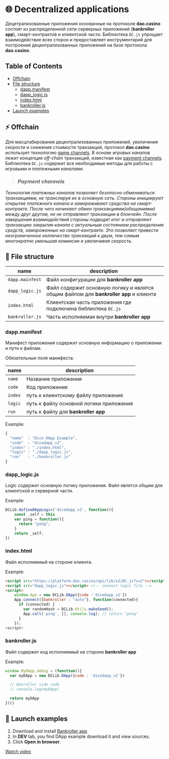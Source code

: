 

# 🌐 Decentralized applications

Децетрализованные приложения основанные на протоколе **dao.casino** состоят из распределенной сети серверных приложений (**bankroller app**), смарт-контрактов и клиентской части. Библиотека `DC.js` упрощает взаимодействие всех сторон и предоставляет инструментарий для построения децентрализованных приложений на базе протокола **dao.casino**.

## Table of Contents

- [Offchain](#-offchain)
- [File structure](#-file-structure)
  - [dapp.manifest](#dappmanifest)
  - [dapp_logic.js](#dapp_logicjs)
  - [index.html](#indexhtml)
  - [bankroller.js](#bankrollerjs)
- [Launch examples](#-launch-examples)

## ⚡️ Offchain

Для масштабирования децентрализованных приложений, увеличения скорости и снижения стоимости транзакций, протокол **dao.casino** использует технологию [game channels](https://medium.com/@dao.casino/dao-casino-charges-up-dice-game-with-gc-technology-46f6a4bb5df9). В основе *игровых каналов* лежит концепция *off-chain* транзакций, известная как [payment channels](https://en.bitcoin.it/wiki/Payment_channels). Библиотека `DC.js` содержит все необходимые методы для работы с *игровыми* и *платежными каналами*.
> ### *Payment channels*

 *Технология платежных каналов позволяет безопасно обмениваться транзакциями, не транслируя их в основную сеть. Стороны инициируют открытие платежного канала и замораживают средства на смарт-контракте. После чего начинают обмен транзакциями(обещаниями) между друг другом, но не отправляют транзакции в блокчейн. После завершения взаимодействий стороны подводят итог и отправляют транзакцию закрытия канала с актуальным состоянием распределения средств, замороженных на смарт-контракте. Это позволяет привести неограниченное колличество транзакций к двум, тем самым многократно уменьшая комиисии и увеличивая скорость.*

## 📁 File structure

|name|description|
|---|---|
|`dapp.mainfest`|Файл конфигурации для **bankroller app**|
|`dapp_logic.js`|Файл содержит основную логику и являтся общим файлом для **bankroller app** и клиента|
|`index.html`|Клиентская часть приложения где подключена библиотека `DC.js`|
|`bankroller.js`|Часть исполняемая внутри **bankroller app**|

### dapp.manifest

Манифест приложения содержит основную информацию о приложении и пути к файлам.

Обязательные поля манифеста:

|name|description|
|---|---|
|`name`|Название приложения|
|`code`|Код приложения|
|`index`|путь к клиентскому файлу приложения|
|`logic`|путь к файлу основной логики приложения|
|`run`|путь к файлу для **bankroller app**|

Example:

```js
{
  "name"  : "Dice DApp Example",
  "code"  : "dicedapp_v2",
  "index" : "./index.html",
  "logic" : "./dapp_logic.js",
  "run"   : "./bankroller.js"
}
```

### dapp_logic.js

Logic содержит основную логику приложения. Файл являтся общим для клиентской и серверной части.

Example:

```js
DCLib.defineDAppLogic('dicedapp_v2', function(){
    const _self = this
    var ping = function(){
      return "pong";
    }
    return _self;
})
````

### index.html

Файл исполняемый на стороне клиента.

Example:

```html
<script src="https://platform.dao.casino/api/lib/v2/DC.js?v=2"></script> <!-- connect library DC.js -->
<script src="dapp_logic.js"></script> <!-- connect logic file -->
<script>
    window.App = new DCLib.DApp({code :'dicedapp_v2'})
    App.connect({bankroller : "auto"}, function(connected){
      if (connected) {
        var randomHash = DCLib.Utils.makeSeed();
        App.call('ping', [], console.log); // return "pong"
      }
    });
<script>
```

### bankroller.js

Файл содержит код исполняемый на стороне **bankroller app**

Example:

```js
window.MyDApp_debug = (function(){
  var myDApp = new DCLib.DApp({code : 'dicedapp_v2'})

  // Banroller side code
  // console.log(myDApp)

  return myDApp
})()
```

## 🔌 Launch examples

1. Download and install [Bankroller app](https://github.com/DaoCasino/BankRollerApp/releases)
2. In **DEV** tab, you find DApp example download it and view sources.
3. Click **Open in browser**.

[Watch video](https://www.youtube.com/watch?v=vD2kI_4IEFA)
